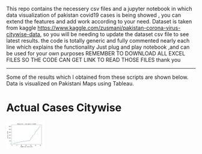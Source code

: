 
This repo contains the necessery csv files and a jupyter notebook in which data visualization 
of pakistan covid19 cases is being showed , you can extend the features and add work according to your need.
Dataset is taken from kaggle https://www.kaggle.com/zusmani/pakistan-corona-virus-citywise-data, so you will be needing to update the dataset csv file to see latest results.
the code is totally generic and fully commented nearly each line which explains the functionality
Just plug and play notebook ,and can be used for your own purposes
REMEMBER TO DOWNLOAD ALL EXCEL FILES SO THE CODE CAN GET LINK TO READ THOSE FILES
thank you

----------
Some of the results which I obtained from these scripts are shown below. Data is visualized on Pakistani Maps using Tableau.


# Actual Cases Citywise 

<p float="left">
  <img src="https://github.com/Uzair-Khattak/PAK-COVID-19-Citywise-and-District-wise-analysis/blob/master/Results%20Images/g1.PNG" width="100" />
</p>

